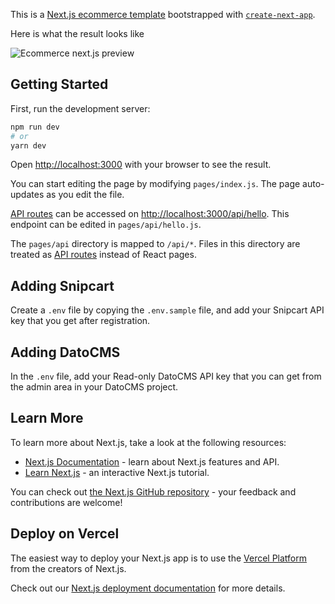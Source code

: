 This is a [Next.js ecommerce template](https://nextjs.org/) bootstrapped with [`create-next-app`](https://github.com/vercel/next.js/tree/canary/packages/create-next-app).

Here is what the result looks like

![Ecommerce next.js preview](https://www.datocms-assets.com/205/1633080163-datocms-docs-2021-10-01-at-11-22-22.png?fm=webp&w=950)

## Getting Started

First, run the development server:

```bash
npm run dev
# or
yarn dev
```

Open [http://localhost:3000](http://localhost:3000) with your browser to see the result.

You can start editing the page by modifying `pages/index.js`. The page auto-updates as you edit the file.

[API routes](https://nextjs.org/docs/api-routes/introduction) can be accessed on [http://localhost:3000/api/hello](http://localhost:3000/api/hello). This endpoint can be edited in `pages/api/hello.js`.

The `pages/api` directory is mapped to `/api/*`. Files in this directory are treated as [API routes](https://nextjs.org/docs/api-routes/introduction) instead of React pages.

## Adding Snipcart

Create a `.env` file by copying the `.env.sample` file, and add your Snipcart API key that you get after registration.

## Adding DatoCMS

In the `.env` file, add your Read-only DatoCMS API key that you can get from the admin area in your DatoCMS project.

## Learn More

To learn more about Next.js, take a look at the following resources:

- [Next.js Documentation](https://nextjs.org/docs) - learn about Next.js features and API.
- [Learn Next.js](https://nextjs.org/learn) - an interactive Next.js tutorial.

You can check out [the Next.js GitHub repository](https://github.com/vercel/next.js/) - your feedback and contributions are welcome!

## Deploy on Vercel

The easiest way to deploy your Next.js app is to use the [Vercel Platform](https://vercel.com/new?utm_medium=default-template&filter=next.js&utm_source=create-next-app&utm_campaign=create-next-app-readme) from the creators of Next.js.

Check out our [Next.js deployment documentation](https://nextjs.org/docs/deployment) for more details.
